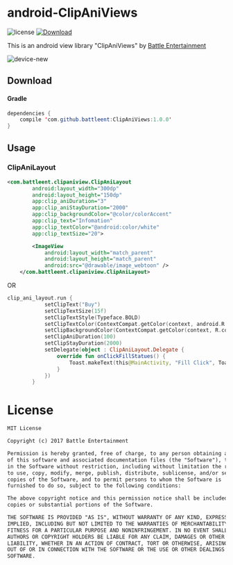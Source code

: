 # android-ClipAniViews
![license](https://img.shields.io/badge/license-MIT%20License-blue.svg)
[ ![Download](https://api.bintray.com/packages/battleent/maven/ClipAniViews/images/download.svg) ](https://bintray.com/battleent/maven/ClipAniViews/_latestVersion)

This is an android view library "ClipAniViews" by [Battle Entertainment](https://www.battleent.com/)

![device-new](https://user-images.githubusercontent.com/13096491/36575045-f2c2d5be-188b-11e8-9dfd-4ea20b384e3c.gif)

## Download
#### Gradle
```java
dependencies {
    compile 'com.github.battleent:ClipAniViews:1.0.0'
}
```

## Usage
### ClipAniLayout
```xml
<com.battleent.clipaniview.ClipAniLayout
        android:layout_width="300dp"
        android:layout_height="150dp"
        app:clip_aniDuration="3"
        app:clip_aniStayDuration="2000"
        app:clip_backgroundColor="@color/colorAccent"
        app:clip_text="Infomation"
        app:clip_textColor="@android:color/white"
        app:clip_textSize="20">

        <ImageView
            android:layout_width="match_parent"
            android:layout_height="match_parent"
            android:src="@drawable/image_webtoon" />
    </com.battleent.clipaniview.ClipAniLayout>
```
OR
```kotlin
clip_ani_layout.run {
            setClipText("Buy")
            setClipTextSize(15f)
            setClipTextStyle(Typeface.BOLD)
            setClipTextColor(ContextCompat.getColor(context, android.R.color.white))
            setClipBackgroundColor(ContextCompat.getColor(context, R.color.colorPrimary))
            setClipAniDuration(100)
            setClipStayDuration(2000)
            setDelegate(object : ClipAniLayout.Delegate {
                override fun onClickFillStatues() {
                    Toast.makeText(this@MainActivity, "Fill Click", Toast.LENGTH_SHORT).show()
                }
            })
        }
```

# License
```xml
MIT License

Copyright (c) 2017 Battle Entertainment

Permission is hereby granted, free of charge, to any person obtaining a copy
of this software and associated documentation files (the "Software"), to deal
in the Software without restriction, including without limitation the rights
to use, copy, modify, merge, publish, distribute, sublicense, and/or sell
copies of the Software, and to permit persons to whom the Software is
furnished to do so, subject to the following conditions:

The above copyright notice and this permission notice shall be included in all
copies or substantial portions of the Software.

THE SOFTWARE IS PROVIDED "AS IS", WITHOUT WARRANTY OF ANY KIND, EXPRESS OR
IMPLIED, INCLUDING BUT NOT LIMITED TO THE WARRANTIES OF MERCHANTABILITY,
FITNESS FOR A PARTICULAR PURPOSE AND NONINFRINGEMENT. IN NO EVENT SHALL THE
AUTHORS OR COPYRIGHT HOLDERS BE LIABLE FOR ANY CLAIM, DAMAGES OR OTHER
LIABILITY, WHETHER IN AN ACTION OF CONTRACT, TORT OR OTHERWISE, ARISING FROM,
OUT OF OR IN CONNECTION WITH THE SOFTWARE OR THE USE OR OTHER DEALINGS IN THE
SOFTWARE.
```
